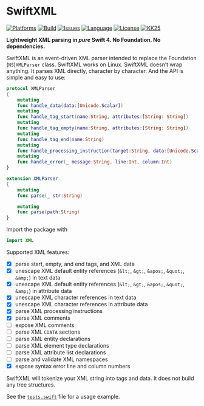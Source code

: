 # SwiftXML

[![Platforms](https://img.shields.io/badge/platform-linux-lightgrey.svg)](https://swift.org/)
[![Build](https://travis-ci.org/kelvin13/swiftxml.svg?branch=master)](https://travis-ci.org/kelvin13/swiftxml)
[![Issues](https://img.shields.io/github/issues/kelvin13/swiftxml.svg)](https://github.com/kelvin13/swiftxml/issues?state=open)
[![Language](https://img.shields.io/badge/version-swift_4-ffa020.svg)](https://swift.org/)
[![License](https://img.shields.io/badge/license-GPL3-ff3079.svg)](https://github.com/kelvin13/swiftxml/blob/master/COPYING)
[![KK25](https://img.shields.io/badge/KK25-HAPPY_BIRTHDAY_KARLIE!!!_%3C3-e030ff.svg)](https://www.google.com/search?q=karlie+kloss)

**Lightweight XML parsing in *pure* Swift 4. No Foundation. No dependencies.**

SwiftXML is an event-driven XML parser intended to replace the Foundation (`NS`)`XMLParser` class. SwiftXML works on Linux. SwiftXML doesn’t wrap anything. It parses XML directly, character by character. And the API is simple and easy to use:

```swift
protocol XMLParser
{
    mutating
    func handle_data(data:[Unicode.Scalar])
    mutating
    func handle_tag_start(name:String, attributes:[String: String])
    mutating
    func handle_tag_empty(name:String, attributes:[String: String])
    mutating
    func handle_tag_end(name:String)
    mutating
    func handle_processing_instruction(target:String, data:[Unicode.Scalar])
    mutating
    func handle_error(_ message:String, line:Int, column:Int)
}

extension XMLParser
{
    mutating
    func parse(_ str:String)

    mutating
    func parse(path:String)
}
```

Import the package with 
```swift
import XML
```

Supported XML features:

- [x] parse start, empty, and end tags, and XML data
- [x] unescape XML default entity references (`&lt;`, `&gt;`, `&apos;`, `&quot;`, `&amp;`) in text data
- [x] unescape XML default entity references (`&lt;`, `&gt;`, `&apos;`, `&quot;`, `&amp;`) in attribute data
- [x] unescape XML character references in text data
- [x] unescape XML character references in attribute data
- [x] parse XML processing instructions
- [x] parse XML comments
- [ ] expose XML comments
- [ ] parse XML `CDATA` sections 
- [ ] parse XML entity declarations 
- [ ] parse XML element type declarations 
- [ ] parse XML attribute list declarations 
- [ ] parse and validate XML namespaces
- [x] expose syntax error line and column numbers

SwiftXML will tokenize your XML string into tags and data. It does not build any tree structures.

See the [`tests.swift`](tests/swiftxml/tests.swift) file for a usage example.
